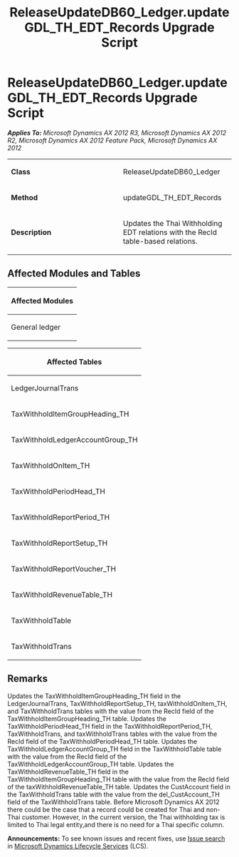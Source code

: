﻿---
title: ReleaseUpdateDB60_Ledger.updateGDL_TH_EDT_Records Upgrade Script
TOCTitle: ReleaseUpdateDB60_Ledger.updateGDL_TH_EDT_Records Upgrade Script
ms:assetid: 83453ec3-e30b-8394-a7a3-9ab9f2023143
ms:mtpsurl: https://msdn.microsoft.com/en-us/library/JJ685974(v=AX.60)
ms:contentKeyID: 49709427
ms.date: 05/18/2015
mtps_version: v=AX.60
---

# ReleaseUpdateDB60\_Ledger.updateGDL\_TH\_EDT\_Records Upgrade Script 


_**Applies To:** Microsoft Dynamics AX 2012 R3, Microsoft Dynamics AX 2012 R2, Microsoft Dynamics AX 2012 Feature Pack, Microsoft Dynamics AX 2012_

<table>
<colgroup>
<col style="width: 50%" />
<col style="width: 50%" />
</colgroup>
<tbody>
<tr class="odd">
<td><p><strong>Class</strong></p></td>
<td><p>ReleaseUpdateDB60_Ledger</p></td>
</tr>
<tr class="even">
<td><p><strong>Method</strong></p></td>
<td><p>updateGDL_TH_EDT_Records</p></td>
</tr>
<tr class="odd">
<td><p><strong>Description</strong></p></td>
<td><p>Updates the Thai Withholding EDT relations with the RecId table-based relations.</p></td>
</tr>
</tbody>
</table>


## Affected Modules and Tables

<table>
<colgroup>
<col style="width: 100%" />
</colgroup>
<thead>
<tr class="header">
<th><p>Affected Modules</p></th>
</tr>
</thead>
<tbody>
<tr class="odd">
<td><p>General ledger</p></td>
</tr>
</tbody>
</table>


<table>
<colgroup>
<col style="width: 100%" />
</colgroup>
<thead>
<tr class="header">
<th><p>Affected Tables</p></th>
</tr>
</thead>
<tbody>
<tr class="odd">
<td><p>LedgerJournalTrans</p></td>
</tr>
<tr class="even">
<td><p>TaxWithholdItemGroupHeading_TH</p></td>
</tr>
<tr class="odd">
<td><p>TaxWithholdLedgerAccountGroup_TH</p></td>
</tr>
<tr class="even">
<td><p>TaxWithholdOnItem_TH</p></td>
</tr>
<tr class="odd">
<td><p>TaxWithholdPeriodHead_TH</p></td>
</tr>
<tr class="even">
<td><p>TaxWithholdReportPeriod_TH</p></td>
</tr>
<tr class="odd">
<td><p>TaxWithholdReportSetup_TH</p></td>
</tr>
<tr class="even">
<td><p>TaxWithholdReportVoucher_TH</p></td>
</tr>
<tr class="odd">
<td><p>TaxWithholdRevenueTable_TH</p></td>
</tr>
<tr class="even">
<td><p>TaxWithholdTable</p></td>
</tr>
<tr class="odd">
<td><p>TaxWithholdTrans</p></td>
</tr>
</tbody>
</table>


## Remarks

Updates the TaxWithholdItemGroupHeading\_TH field in the LedgerJournalTrans, TaxWithholdReportSetup\_TH, taxWithholdOnItem\_TH, and TaxWithholdTrans tables with the value from the RecId field of the TaxWithholdItemGroupHeading\_TH table. Updates the TaxWithholdPeriodHead\_TH field in the TaxWithholdReportPeriod\_TH, TaxWithholdTrans, and taxWithholdTrans tables with the value from the RecId field of the TaxWithholdPeriodHead\_TH table. Updates the TaxWithholdLedgerAccountGroup\_TH field in the TaxWithholdTable table with the value from the RecId field of the TaxWithholdLedgerAccountGroup\_TH table. Updates the TaxWithholdRevenueTable\_TH field in the TaxWithholdItemGroupHeading\_TH table with the value from the RecId field of the taxWithholdRevenueTable\_TH table. Updates the CustAccount field in the TaxWithholdTrans table with the value from the del\_CustAccount\_TH field of the TaxWithholdTrans table. Before Microsoft Dynamics AX 2012 there could be the case that a record could be created for Thai and non-Thai customer. However, in the current version, the Thai withholding tax is limited to Thai legal entity,and there is no need for a Thai specific column.

  
**Announcements:** To see known issues and recent fixes, use [Issue search](http://go.microsoft.com/fwlink/?linkid=389258) in [Microsoft Dynamics Lifecycle Services](http://go.microsoft.com/fwlink/?linkid=306505) (LCS).

